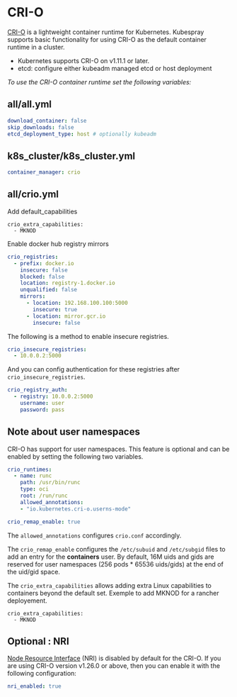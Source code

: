 # CRI-O

[CRI-O] is a lightweight container runtime for Kubernetes.
Kubespray supports basic functionality for using CRI-O as the default container runtime in a cluster.

* Kubernetes supports CRI-O on v1.11.1 or later.
* etcd: configure either kubeadm managed etcd or host deployment

_To use the CRI-O container runtime set the following variables:_

## all/all.yml

```yaml
download_container: false
skip_downloads: false
etcd_deployment_type: host # optionally kubeadm
```

## k8s_cluster/k8s_cluster.yml

```yaml
container_manager: crio
```

## all/crio.yml

Add default_capabilities

```
crio_extra_capabilities:
  - MKNOD
```

Enable docker hub registry mirrors

```yaml
crio_registries:
  - prefix: docker.io
    insecure: false
    blocked: false
    location: registry-1.docker.io
    unqualified: false
    mirrors:
      - location: 192.168.100.100:5000
        insecure: true
      - location: mirror.gcr.io
        insecure: false
```

[CRI-O]: https://cri-o.io/

The following is a method to enable insecure registries.

```yaml
crio_insecure_registries:
  - 10.0.0.2:5000
```

And you can config authentication for these registries after `crio_insecure_registries`.

```yaml
crio_registry_auth:
  - registry: 10.0.0.2:5000
    username: user
    password: pass
```

## Note about user namespaces

CRI-O has support for user namespaces. This feature is optional and can be enabled by setting the following two variables.

```yaml
crio_runtimes:
  - name: runc
    path: /usr/bin/runc
    type: oci
    root: /run/runc
    allowed_annotations:
    - "io.kubernetes.cri-o.userns-mode"

crio_remap_enable: true
```

The `allowed_annotations` configures `crio.conf` accordingly.

The `crio_remap_enable` configures the `/etc/subuid` and `/etc/subgid` files to add an entry for the **containers** user.
By default, 16M uids and gids are reserved for user namespaces (256 pods * 65536 uids/gids) at the end of the uid/gid space.

The `crio_extra_capabilities` allows adding extra Linux capabilities to containers beyond the default set. Exemple to add MKNOD for a rancher deployement.

```
crio_extra_capabilities:
  - MKNOD
```

## Optional : NRI

[Node Resource Interface](https://github.com/containerd/nri) (NRI) is disabled by default for the CRI-O. If you
are using CRI-O version v1.26.0 or above, then you can enable it with the
following configuration:

```yaml
nri_enabled: true
```
